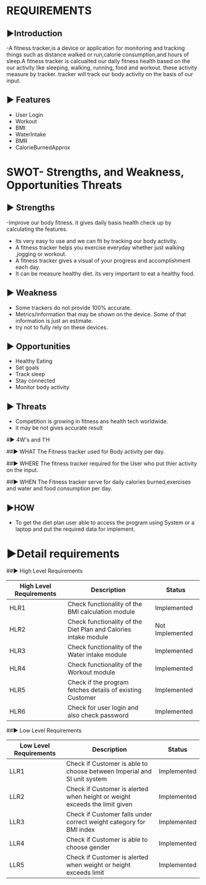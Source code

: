 # REQUIREMENTS

## ▶️Introduction

-A fitness tracker,is a device or application for monitoring and tracking things such as distance walked or run,calorie consumption,and hours of sleep.A fitness tracker is calcualted our daily fitness health based on the our activity like sleeping, walking, running, food and workout. these activity measure by tracker. tracker will track our body activity on the basis of our input.


## ▶️ Features
- User Login
- Workout
- BMI
- WaterIntake
- BMR
- CalorieBurnedApprox


# SWOT- Strengths, and Weakness, Opportunities Threats

 ## ▶️  Strengths
-Improve our body fitness. it gives daily basis health check up by calculating the features.
- Its very easy to use and we can fit by tracking our body activity.
- A fitness tracker helps you exercise everyday whether just walking ,jogging or workout.
- A fitness tracker gives a visual of your progress and accomplishment each day.
- It can be measure healthy diet. its very important to eat a healthy food.

## ▶️ Weakness
- Some trackers do not provide 100% accurate.
- Metrics/information that may be shown on the device. Some of that information is just an estimate.
- try not to fully rely on these devices.

## ▶️ Opportunities

- Healthy Eating
- Set goals
- Track sleep
- Stay connected
- Monitor body activity



## ▶️ Threats
- Competition is growing in fitness ans health tech worldwide.
- it may be not gives accurate result




#▶️ 4W's and 1'H


##▶️ WHAT
The Fitness tracker used for Body activity per day.


##▶️ WHERE
The fitness tracker required for the User who put thier activity on the input.

##▶️ WHEN
The Fitness tracker serve for daily calories burned,exercises and water and food consumption per day. 

## ▶️HOW
- To get the diet plan user able to access the program using System or a laptop and put the required data for implement.


# ▶️Detail requirements


##▶️ High Level Requirements

| High Level Requirements |	Description | Status          |
| ------------------------ | ----------- |----------------
| HLR1 |Check functionality of the BMI calculation module | Implemented  |
| HLR2 |Check functionality of the Diet Plan and Calories intake module  | Not Implemented|
| HLR3 |Check functionality of the Water intake module | Implemented|
| HLR4 | Check functionality of the Workout module| Implemented |
| HLR5 |Check if the program fetches details of existing Customer|Implemented |
| HLR6 |Check for user login and also check password|Implemented |


##▶️ Low Level Requirements


| Low Level Requirements |	Description | Status |
| ---------------------- | ------------- |---------------------------------------|
| LLR1 |Check if Customer is able to choose between Imperial and SI unit system  | Implemented |
| LLR2 |Check if Customer is alerted when height or weight exceeds the limit given  | Implemented|
| LLR3 |Check if Customer falls under correct weight category for BMI index   | Implemented|
| LLR4 |Check if Customer is able to choose gender    | Implemented|
| LLR5 | Check if Customer is alerted when weight or height exceeds limit  | Implemented|





